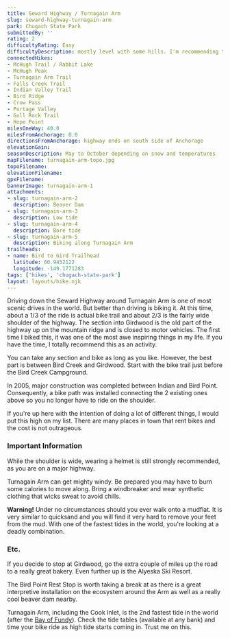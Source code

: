 ```yaml
---
title: Seward Highway / Turnagain Arm
slug: seward-highway-turnagain-arm
park: Chugach State Park
submittedBy: ''
rating: 2
difficultyRating: Easy
difficultyDescription: mostly level with some hills. I'm recommending this as a bike trail.
connectedHikes:
- McHugh Trail / Rabbit Lake
- McHugh Peak
- Turnagain Arm Trail
- Falls Creek Trail
- Indian Valley Trail
- Bird Ridge
- Crow Pass
- Portage Valley
- Gull Rock Trail
- Hope Point
milesOneWay: 40.0
milesFromAnchorage: 0.0
directionsFromAnchorage: highway ends on south side of Anchorage
elevationGain: 
seasonDescription: May to October depending on snow and temperatures
mapFilename: turnagain-arm-topo.jpg
topoFilename: 
elevationFilename: 
gpxFilename: 
bannerImage: turnagain-arm-1
attachments:
- slug: turnagain-arm-2
  description: Beaver Dam
- slug: turnagain-arm-3
  description: Low tide
- slug: turnagain-arm-4
  description: Bore tide
- slug: turnagain-arm-5
  description: Biking along Turnagain Arm
trailheads:
- name: Bird to Gird Trailhead
  latitude: 60.9452122
  longitude: -149.1771283
tags: ['hikes', 'chugach-state-park']
layout: layouts/hike.njk
---
```

Driving down the Seward Highway around Turnagain Arm is one of most scenic drives in the world. But better than driving is biking it. At this time, about a 1/3 of the ride is actual bike trail and about 2/3 is the fairly wide shoulder of the highway. The section into Girdwood is the old part of the highway up on the mountain ridge and is closed to motor vehicles. The first time I biked this, it was one of the most awe inspiring things in my life. If you have the time, I totally recommend this as an activity. 

You can take any section and bike as long as you like. However, the best part is between Bird Creek and Girdwood. Start with the bike trail just before the Bird Creek Campground.

In 2005, major construction was completed between Indian and Bird Point. Consequently, a bike path was installed connecting the 2 existing ones above so you no longer have to ride on the shoulder. 

If you're up here with the intention of doing a lot of different things, I would put this high on my list. There are many places in town that rent bikes and the cost is not outrageous.

### Important Information

While the shoulder is wide, wearing a helmet is still strongly recommended, as you are on a major highway. 

Turnagain Arm can get mighty windy. Be prepared you may have to burn some calories to move along. Bring a windbreaker and wear synthetic clothing that wicks sweat to avoid chills.

**Warning!** Under no circumstances should you ever walk onto a mudflat. It is very similar to quicksand and you will find it very hard to remove your feet from the mud. With one of the fastest tides in the world, you're looking at a deadly combination.

### Etc.

If you decide to stop at Girdwood, go the extra couple of miles up the road to a really great bakery. Even further up is the Alyeska Ski Resort. 

The Bird Point Rest Stop is worth taking a break at as there is a great interpretive installation on the ecosystem around the Arm as well as a really cool beaver dam nearby.

Turnagain Arm, including the Cook Inlet, is the 2nd fastest tide in the world (after the [Bay of Fundy](http://en.wikipedia.org/wiki/Bay_of_Fundy)). Check the tide tables (available at any bank) and time your bike ride as high tide starts coming in. Trust me on this.
